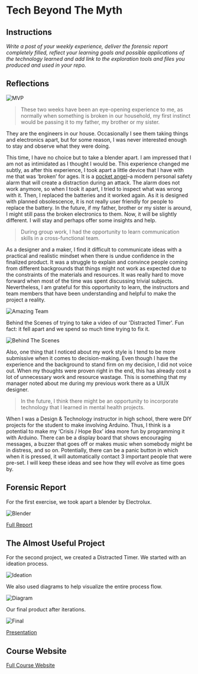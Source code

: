 # Tech Beyond The Myth

## Instructions

*Write a post of your weekly experience, deliver the forensic report completely filled, reflect your learning goals and possible applications of the technology learned and add link to the exploration tools and files you produced and used in your repo.*

## Reflections

![MVP](../images/week5/Tech01/06_MVP.JPG)

>These two weeks have been an eye-opening experience to me, as normally when something is broken in our household, my first instinct would be passing it to my father, my brother or my sister. 

They are the engineers in our house. Occasionally I see them taking things and electronics apart, but for some reason, I was never interested enough to stay and observe what they were doing.

This time, I have no choice but to take a blender apart. I am impressed that I am not as intimidated as I thought I would be. This experience changed me subtly, as after this experience, I took apart a little device that I have with me that was ‘broken’ for ages. It is a [pocket angel](https://shoppocketangel.com/)–a modern personal safety alarm that will create a distraction during an attack. The alarm does not work anymore, so when I took it apart, I tried to inspect what was wrong with it. Then, I replaced the batteries and it worked again. As it is designed with planned obsolescence, it is not really user friendly for people to replace the battery. In the future, if my father, brother or my sister is around, I might still pass the broken electronics to them. Now, it will be slightly different. I will stay and perhaps offer some insights and help.

>During group work, I had the opportunity to learn communication skills in a cross-functional team. 

As a designer and a maker, I find it difficult to communicate ideas with a practical and realistic mindset when there is undue confidence in the finalized product. It was a struggle to explain and convince people coming from different backgrounds that things might not work as expected due to the constraints of the materials and resources. It was really hard to move forward when most of the time was spent discussing trivial subjects. Nevertheless, I am grateful for this opportunity to learn, the instructors and team members that have been understanding and helpful to make the project a reality.

![Amazing Team](../images/week5/Tech01/02_Amazingteammates.JPG)

Behind the Scenes of trying to take a video of our 'Distracted Timer'. Fun fact: it fell apart and we spend so much time trying to fix it. 

![Behind The Scenes](../images/week5/Tech01/08_BTS.JPG)

Also, one thing that I noticed about my work style is I tend to be more submissive when it comes to decision-making. Even though I have the experience and the background to stand firm on my decision, I did not voice out. When my thoughts were proven right in the end, this has already cost a lot of unnecessary work and resource wastage. This is something that my manager noted about me during my previous work there as a UIUX designer. 

>In the future, I think there might be an opportunity to incorporate technology that I learned in mental health projects.

When I was a Design & Technology instructor in high school, there were DIY projects for the student to make involving Arduino. Thus, I think is a potential to make my ‘Crisis / Hope Box’ idea more fun by programming it with Arduino. There can be a display board that shows encouraging messages, a buzzer that goes off or makes music when somebody might be in distress, and so on. Potentially, there can be a panic button in which when it is pressed, it will automatically contact 3 important people that were pre-set. I will keep these ideas and see how they will evolve as time goes by.

## Forensic Report

For the first exercise, we took apart a blender by Electrolux.

![Blender](../images/week5/Tech01/01_Blenderparts.JPG)

[Full Report](https://hackmd.io/s/HJBEvhPBo.JPG)

## The Almost Useful Project

For the second project, we created a Distracted Timer. We started with an ideation process.

![Ideation](../images/week5/Tech01/04_Ideation.JPG)

We also used diagrams to help visualize the entire process flow.

![Diagram](../images/week5/Tech01/05_Diagram.JPG)

Our final product after iterations.

![Final](../images/week5/Tech01/07_Final.JPG)

[Presentation](https://www.canva.com/design/DAFSGssYzEA/FqJPNQMS33QH5i-fKP5DVg/view?utm_content=DAFSGssYzEA&utm_campaign=designshare&utm_medium=link&utm_source=publishsharelink)

## Course Website

[Full Course Website](https://hackmd.io/QpMIMeepTIqulsaa-o7GAw?view#MDEF-Unpacking-Intelligent-Machines-2223)

